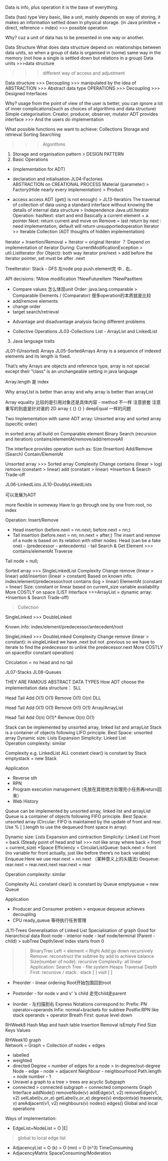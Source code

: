 Data is info, plus operation it is the base of everything. 

Data (has) type 
Very basic, like a unit, mainly depends on way of storing, it makes an information settled down in physical storage. 
 (in Java primitive = direct, reference = index) >>> possible operation

Why? cuz a unit of data has to be presented in one way or another. 

Data Structure 
What does data structure depend on: 
relationships between data units, so when a group of data is organised in (some) same way in the memory (not how a single is settled down but relations in a group)
Data units >>>data structure
>>> different way of access and adjustment

Data structure >>> Decoupling >>> manipulated by the idea of ABSTRACTION >>> Abstract data type 
OPERATIONS >>> Decoupling >>> Designed Interfaces

Why? usage from the point of view of the user is better, you can ignore a lot of inner complications(such as choices of algorithms and data structure) 
Simple categorisation: Creator, producer, observer, mutator
ADT provides interface >>> And the users do implementation 

What possible functions we want to achieve:
Collections
Storage and retrieval
Sorting
Searching
>>> Algorithms

1. Storage and organisation pattern > DESIGN PATTERN
2. Basic Operations 
- (implementation for ADT)
- declaration and intialisation
JL04-Factories	
ABSTRACTION on CREATIONAL PROCESS 
Material (parameter) > Factory(Hide nearly every implementation) > Product
 

- access
access ADT
(get() is not enough) > JL13-Iterators 
The traversal of collection of data using a standard interface without knowing the details of internal data structure > Independence 
Java.util.Iterator Operation:
hasNext: start and end 
Basically a current element + a pointer
Next: return current and move on
Remove = last return by next
: need implementation, default will return unsupportedoperation
Iterator >> Iterable Collection (ADT thoughts of hidden implementation) 

Iterator + Insertion/Removal + Iterator = original Iterator ？
Depend on implementation of iterator
During: CurrentModificationException > util.ListIterator (for Object): both way iterator pre/next > add before the iterator pointer, set must be after .next

TreeIterator:
Stack - DFS 左node pop push.element完 中.. 右..

API decisions: 
?Allow modification
?NewFutureItem
?NewPastItem

- Compare values
怎么体现unit Order: java.lang.comparable > Comparable Elements / (Comparator)
很多operation的本质就是比较
- add/remove elements
- change order
- target search/retrieval 
* Advantage and disadvantage analysis facing different problems
- Collective Operations 
JL03-Collections 
List - ArrayList and LinkedList 
3. Java language traits


JL01-(Unsorted) Arrays
JL05-SortedArrays 
Array is a sequence of indexed elements and its length is fixed.  

That’s why Arrays are objects and reference type, array is not special except their “class” is an unchangeable setting in java language

Array.length 是 index

Why arrayLIst is better than array and why array is better than arrayList 

Array equality
比较的是引用对象还是具体内容 - method 不一样 注意嵌套 注意重写的到底是针对谁的
2D array  { {}  {} }
deepEqual 一样的问题

Two Implementation with same ADT array:
Unsorted array and sorted array (specific order) 

in sorted array all build on Comparable element 
Binary Search (recursion and iteration) 
contains/elementAt/remove/add/removeAll 

The interface provides operation such as:
Size (Insertion) Add/Remove (Search) Contain/ElementAt

Unsorted array >>> Sorted array Complexity Change 
contains (linear > log)
remove (constant > linear)
add (constant > linear)
*Insertion & Search Trade-off

JL06-LinkedLists 
JL10-DoublyLinkedLists

可以发展为ADT

more flexible in someway 
Have to go through one by one from root, no index

Operation:
Insert/Remove
- Head insertion (before.next = nn.next; before.next = nn;)
- Tail insertion (before.next = nn; nn.next = after;)
The insert and remove of a node is based on its relation with other nodes.
Head (can be a fake one) -  (predecessor - antecedents) - tail
Search & Get Element >>> contains/elementAt
Traverse

Tail node = null;

Sorted array >>> SIngleLinkedList Complexity Change 
remove (linear > linear)
add/insertion (linear > constant)
Based on known info: index/element/predecessor/root
contains (log > linear)
ElementAt (constant > linear) 
Size: constant or linear based on current_size variable availability
More COSTLY on space 
(LIST Interface >>>ArrayList = dynamic array: *Insertion & Search Trade-off)

> Collection  

SingleLinked >>> DoubleLinked

Known info: index/element/predecessor/antecedent/root

SingleLinked >>> DoubleLinked Complexity Change 
remove (linear > constant): in singleLinked we have .next but not .previous so we have to iterate to find the predecessor to unlink the predecessor.next
More COSTLY on space(for constant operation)

Circulation = no head and no tail 

JL07-Stacks 
JL08-Queues	

THEY ARE FAMOUS ABSTRACT DATA TYPES
How ADT choose the implementation data structure：
SLL

Head
Tail
Add
O(1)
O(1)
Remove
O(1)
O(n)
DLL

Head
Tail
Add
O(1)
O(1)
Remove
O(1)
O(1)
Array/ArrayList

Head
Tail
Add
O(n)
O(1)*
Remove
O(n)
O(1)

Stack can be implemented by unsorted array, linked list and arrayList
Stack is a container of objects following LIFO principle. 
Best Space: unsorted array
Dynamic size: Lists
Expansion Simplicity: Linked List  
Operation complexity: similar

Complexity e.g. LinkedList 
ALL constant
clear() is constant by Stack emptystack = new Stack

Application
- Reverse sth
- RPN 
- Program execution management (先放在其他地方处理完小任务再return回来）
- Web History

Queue can be implemented by unsorted array, linked list and arrayList
Queue is a container of objects following FIFO principle. 
Best Space: unsorted array
(Circular:
 FIFO is maintained by the update of front and rear.
Use % [ ].length to use the dequeued front space in array)

Dynamic size: Lists
Expansion and contraction Simplicity: Linked List 
Front = back 
(Steady point of head and tail >>> not like array where back = front + current_size) 
*Space Efficiency = CircularListQueue: back.next = front (no variable for front actually, just like before there’s no back variable) 
Enqueue:Here we use rear.next = nn.next （某种意义上的头插法)
Dequeue: rear.next = rear.next.next 
rear.next = rear

Operation complexity: similar

Complexity 
ALL constant
clear() is constant by Queue emptyqueue = new Queue

Application
- Producer and Consumer problem > enqueue dequeue achieves decoupling
- CPU ready_queue 等待执行任务管理

JL11-Trees 
Generalisation of Linked List
Specialisation of graph
Good for hierarchical data
Root node - interior node - leaf node/terminal
(Parent - child) > subTree
Depth/level index starts from 0
>>BinaryTree
 Left < element < Right
Add:go down recursively
Remove: reconstruct the subtree by add to achieve balance
Size(number of node): recursive
Complexity: all linear
Application:
Search Tree - file system
Heaps 
Traversal
Depth First: recursive / stack : stack [ ] visit [ ]
- Preorder - linear ordering 
Root开始包围回到root

- Postorder - for node v and v’ ’s child
走完child走parent
- Inorder - 
左扫描到右
Express Notations correspond to:
Prefix: PN operator+operands
Infix: normal+brackets for subtree
Postfix:RPN like stack operands + operator
Breath First: queue
level down

RHWeek8 Hash Map and hash table
Insertion
Removal
isEmpty
Find
Size
Keys
Values


RHWeek10 graph  
Network = Graph = Collection of nodes + edges
- labelled
- weighted
- directed
Degree = number of edges for a node > in-degree/out-degree
Node - edge - node = adjacent
Neighbour - neighbourhood
Path.length = node number - 1
 - Unravel a graph to a tree > trees are acyclic
Subgraph
- connected > connected subgraph = connected components
Graph Interface
addNode()
removeNode(v)
addEdge(v1, v2)
removeEdge(v1, v2)
setLabel(v_or_e)
getLabel(v_or_e)
degree(v)
endpoints(e)
traverse(e, v)
areAdjacent(v1, v2)
neighbours(v)
nodes()
edges()
Global and local operations 

Ways of implementation:
- EdgeList+NodeList = O |E|
> global to local edge list
- AdjacencyList = O (k) > O (mn) > O (n^3)
TimeConsuming
- AdjacencyMatrix
SpaceConsuming/Moderation
